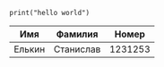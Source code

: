 ```c/python
print("hello world")
```

|Имя|Фамилия|Номер|
|---|-------|-----|
|Елькин|Станислав|1231253|
